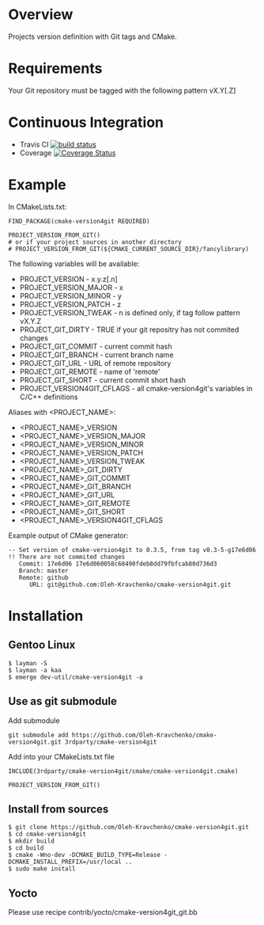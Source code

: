 # Overview

Projects version definition with Git tags and CMake.

# Requirements

Your Git repository must be tagged with the following pattern vX.Y[.Z]

# Continuous Integration

- Travis CI [![build status](https://api.travis-ci.org/Oleh-Kravchenko/cmake-version4git.svg)](https://travis-ci.org/Oleh-Kravchenko/cmake-version4git)
- Coverage [![Coverage Status](https://coveralls.io/repos/github/Oleh-Kravchenko/cmake-version4git/badge.svg?branch=master)](https://coveralls.io/github/Oleh-Kravchenko/cmake-version4git?branch=master)

# Example

In CMakeLists.txt:

	FIND_PACKAGE(cmake-version4git REQUIRED)

	PROJECT_VERSION_FROM_GIT()
	# or if your project sources in another directory
	# PROJECT_VERSION_FROM_GIT(${CMAKE_CURRENT_SOURCE_DIR}/fancylibrary)

The following variables will be available:

- PROJECT_VERSION            - x.y.z[.n]
- PROJECT_VERSION_MAJOR      - x
- PROJECT_VERSION_MINOR      - y
- PROJECT_VERSION_PATCH      - z
- PROJECT_VERSION_TWEAK      - n is defined only, if tag follow pattern vX.Y.Z
- PROJECT_GIT_DIRTY          - TRUE if your git repositry has not commited changes
- PROJECT_GIT_COMMIT         - current commit hash
- PROJECT_GIT_BRANCH         - current branch name
- PROJECT_GIT_URL            - URL of remote repository
- PROJECT_GIT_REMOTE         - name of 'remote'
- PROJECT_GIT_SHORT          - current commit short hash
- PROJECT_VERSION4GIT_CFLAGS - all cmake-version4git's variables in C/C++ definitions

Aliases with <PROJECT_NAME>:

- <PROJECT_NAME>_VERSION
- <PROJECT_NAME>_VERSION_MAJOR
- <PROJECT_NAME>_VERSION_MINOR
- <PROJECT_NAME>_VERSION_PATCH
- <PROJECT_NAME>_VERSION_TWEAK
- <PROJECT_NAME>_GIT_DIRTY
- <PROJECT_NAME>_GIT_COMMIT
- <PROJECT_NAME>_GIT_BRANCH
- <PROJECT_NAME>_GIT_URL
- <PROJECT_NAME>_GIT_REMOTE
- <PROJECT_NAME>_GIT_SHORT
- <PROJECT_NAME>_VERSION4GIT_CFLAGS

Example output of CMake generator:

	-- Set version of cmake-version4git to 0.3.5, from tag v0.3-5-g17e6d06
	!! There are not commited changes
	   Commit: 17e6d06 17e6d060058c68490fdeb8dd79fbfcab80d736d3
	   Branch: master
	   Remote: github
	      URL: git@github.com:Oleh-Kravchenko/cmake-version4git.git

# Installation

## Gentoo Linux

	$ layman -S
	$ layman -a kaa
	$ emerge dev-util/cmake-version4git -a

## Use as git submodule

Add submodule

	git submodule add https://github.com/Oleh-Kravchenko/cmake-version4git.git 3rdparty/cmake-version4git

Add into your CMakeLists.txt file

	INCLUDE(3rdparty/cmake-version4git/cmake/cmake-version4git.cmake)

	PROJECT_VERSION_FROM_GIT()

## Install from sources

	$ git clone https://github.com/Oleh-Kravchenko/cmake-version4git.git
	$ cd cmake-version4git
	$ mkdir build
	$ cd build
	$ cmake -Wno-dev -DCMAKE_BUILD_TYPE=Release -DCMAKE_INSTALL_PREFIX=/usr/local ..
	$ sudo make install

## Yocto

Please use recipe contrib/yocto/cmake-version4git_git.bb
